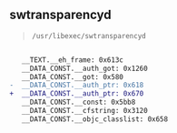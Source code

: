 ## swtransparencyd

> `/usr/libexec/swtransparencyd`

```diff

   __TEXT.__eh_frame: 0x613c
   __DATA_CONST.__auth_got: 0x1260
   __DATA_CONST.__got: 0x580
-  __DATA_CONST.__auth_ptr: 0x618
+  __DATA_CONST.__auth_ptr: 0x670
   __DATA_CONST.__const: 0x5bb8
   __DATA_CONST.__cfstring: 0x3120
   __DATA_CONST.__objc_classlist: 0x658

```
